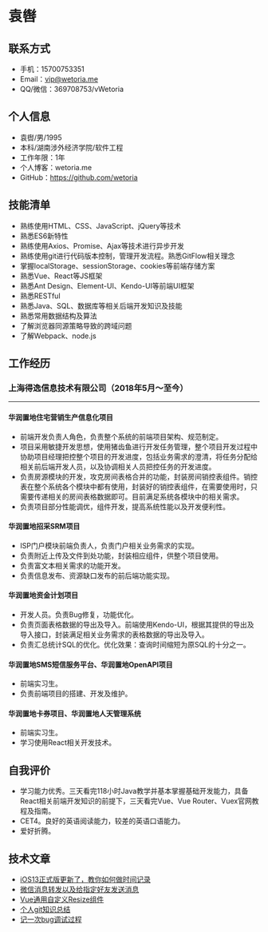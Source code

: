 # 袁辔

## 联系方式

- 手机：15700753351
- Email：vip@wetoria.me
- QQ/微信：369708753/vWetoria

## 个人信息

- 袁辔/男/1995
- 本科/湖南涉外经济学院/软件工程
- 工作年限：1年
- 个人博客：wetoria.me
- GitHub：https://github.com/wetoria

## 技能清单

- 熟练使用HTML、CSS、JavaScript、jQuery等技术
- 熟悉ES6新特性
- 熟练使用Axios、Promise、Ajax等技术进行异步开发
- 熟练使用git进行代码版本控制，管理开发流程。熟悉GitFlow相关理念
- 掌握localStorage、sessionStorage、cookies等前端存储方案
- 熟悉Vue、React等JS框架
- 熟悉Ant Design、Element-UI、Kendo-UI等前端UI框架
- 熟悉RESTful
- 熟悉Java、SQL、数据库等相关后端开发知识及技能
- 熟悉常用数据结构及算法
- 了解浏览器同源策略导致的跨域问题
- 了解Webpack、node.js

## 工作经历

### 上海得逸信息技术有限公司（2018年5月～至今）

---

#### 华润置地住宅营销生产信息化项目

- 前端开发负责人角色，负责整个系统的前端项目架构、规范制定。
- 项目采用敏捷开发思想，使用猪齿鱼进行开发任务管理，整个项目开发过程中协助项目经理把控整个项目的开发进度，包括业务需求的澄清，将任务分配给相关前后端开发人员，以及协调相关人员把控任务的开发进度。
- 负责房源模块的开发，攻克房间表格合并的功能，封装房间销控表组件。销控表在整个系统各个模块中都有使用，封装好的销控表组件，在需要使用时，只需要传递相关的房间表格数据即可。目前满足系统各模块中的相关需求。
- 负责项目部分性能调优，组件开发，提高系统性能以及开发便利性。

#### 华润置地招采SRM项目

- ISP门户模块前端负责人，负责门户相关业务需求的实现。
- 负责附近上传及文件到处功能，封装相应组件，供整个项目使用。
- 负责富文本相关需求的功能开发。
- 负责信息发布、资源缺口发布的前后端功能实现。

#### 华润置地资金计划项目

- 开发人员。负责Bug修复，功能优化。
- 负责页面表格数据的导出及导入。前端使用Kendo-UI，根据其提供的导出及导入接口，封装满足相关业务需求的表格数据的导出及导入。
- 负责汇总统计SQL的优化。优化效果：查询时间缩短为原SQL的十分之一。

#### 华润置地SMS短信服务平台、华润置地OpenAPI项目

- 前端实习生。
- 负责前端项目的搭建、开发及维护。

#### 华润置地卡券项目、华润置地人天管理系统

- 前端实习生。
- 学习使用React相关开发技术。

## 自我评价

- 学习能力优秀。三天看完118小时Java教学并基本掌握基础开发能力，具备React相关前端开发知识的前提下，三天看完Vue、Vue Router、Vuex官网教程及指南。
- CET4。良好的英语阅读能力，较差的英语口语能力。
- 爱好折腾。

## 技术文章

- [iOS13正式版更新了，教你如何做时间记录](<https://juejin.im/post/5d846ee7f265da03940243b6>)  
- [微信消息转发以及给指定好友发送消息](<https://juejin.im/post/5d6bda81f265da03c23eecb7>)
- [Vue通用自定义Resize组件](<https://juejin.im/post/5d623de56fb9a06b1777c101>)
- [个人git知识总结](<https://juejin.im/post/5d579bedf265da03f564e0ad>)
- [记一次bug调试过程](<https://juejin.im/post/5d4ba40b51882506563b5571>)  